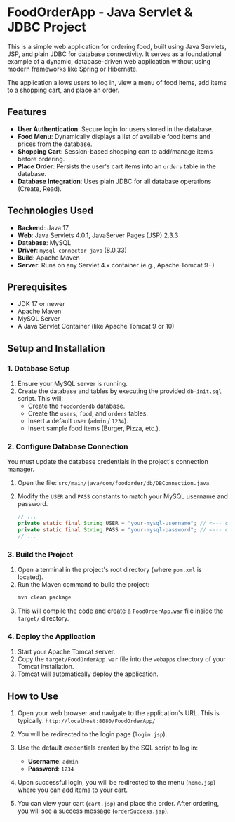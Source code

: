 # FoodOrderApp - Java Servlet & JDBC Project

This is a simple web application for ordering food, built using Java Servlets, JSP, and plain JDBC for database connectivity. It serves as a foundational example of a dynamic, database-driven web application without using modern frameworks like Spring or Hibernate.

The application allows users to log in, view a menu of food items, add items to a shopping cart, and place an order.

## Features

* **User Authentication**: Secure login for users stored in the database.
* **Food Menu**: Dynamically displays a list of available food items and prices from the database.
* **Shopping Cart**: Session-based shopping cart to add/manage items before ordering.
* **Place Order**: Persists the user's cart items into an `orders` table in the database.
* **Database Integration**: Uses plain JDBC for all database operations (Create, Read).

## Technologies Used

* **Backend**: Java 17
* **Web**: Java Servlets 4.0.1, JavaServer Pages (JSP) 2.3.3
* **Database**: MySQL
* **Driver**: `mysql-connector-java` (8.0.33)
* **Build**: Apache Maven
* **Server**: Runs on any Servlet 4.x container (e.g., Apache Tomcat 9+)

## Prerequisites

* JDK 17 or newer
* Apache Maven
* MySQL Server
* A Java Servlet Container (like Apache Tomcat 9 or 10)

## Setup and Installation

### 1. Database Setup

1.  Ensure your MySQL server is running.
2.  Create the database and tables by executing the provided `db-init.sql` script. This will:
    * Create the `foodorderdb` database.
    * Create the `users`, `food`, and `orders` tables.
    * Insert a default user (`admin` / `1234`).
    * Insert sample food items (Burger, Pizza, etc.).

### 2. Configure Database Connection

You must update the database credentials in the project's connection manager.

1.  Open the file: `src/main/java/com/foodorder/db/DBConnection.java`.
2.  Modify the `USER` and `PASS` constants to match your MySQL username and password.

    ```java
    // ...
    private static final String USER = "your-mysql-username"; // <--- change this
    private static final String PASS = "your-mysql-password"; // <--- change this
    // ...
    ```

### 3. Build the Project

1.  Open a terminal in the project's root directory (where `pom.xml` is located).
2.  Run the Maven command to build the project:
    ```sh
    mvn clean package
    ```
3.  This will compile the code and create a `FoodOrderApp.war` file inside the `target/` directory.

### 4. Deploy the Application

1.  Start your Apache Tomcat server.
2.  Copy the `target/FoodOrderApp.war` file into the `webapps` directory of your Tomcat installation.
3.  Tomcat will automatically deploy the application.

## How to Use

1.  Open your web browser and navigate to the application's URL. This is typically:
    `http://localhost:8080/FoodOrderApp/`

2.  You will be redirected to the login page (`login.jsp`).

3.  Use the default credentials created by the SQL script to log in:
    * **Username**: `admin`
    * **Password**: `1234`

4.  Upon successful login, you will be redirected to the menu (`home.jsp`) where you can add items to your cart.

5.  You can view your cart (`cart.jsp`) and place the order. After ordering, you will see a success message (`orderSuccess.jsp`).
